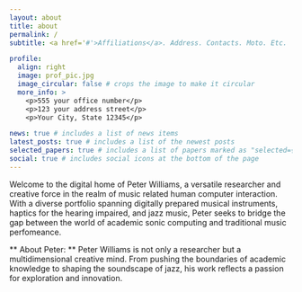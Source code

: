```yaml
---
layout: about
title: about
permalink: /
subtitle: <a href='#'>Affiliations</a>. Address. Contacts. Moto. Etc.

profile:
  align: right
  image: prof_pic.jpg
  image_circular: false # crops the image to make it circular
  more_info: >
    <p>555 your office number</p>
    <p>123 your address street</p>
    <p>Your City, State 12345</p>

news: true # includes a list of news items
latest_posts: true # includes a list of the newest posts
selected_papers: true # includes a list of papers marked as "selected={true}"
social: true # includes social icons at the bottom of the page
---
```


Welcome to the digital home of Peter Williams, a versatile researcher and creative force in the realm of music related human computer interaction. With a diverse portfolio spanning digitally prepared musical instruments, haptics for the hearing impaired, and jazz music, Peter seeks to bridge the gap between the world of academic sonic computing and traditional music perfomeance.

** About Peter: **
Peter Williams is not only a researcher but a multidimensional creative mind. From pushing the boundaries of academic knowledge to shaping the soundscape of jazz, his work reflects a passion for exploration and innovation.

